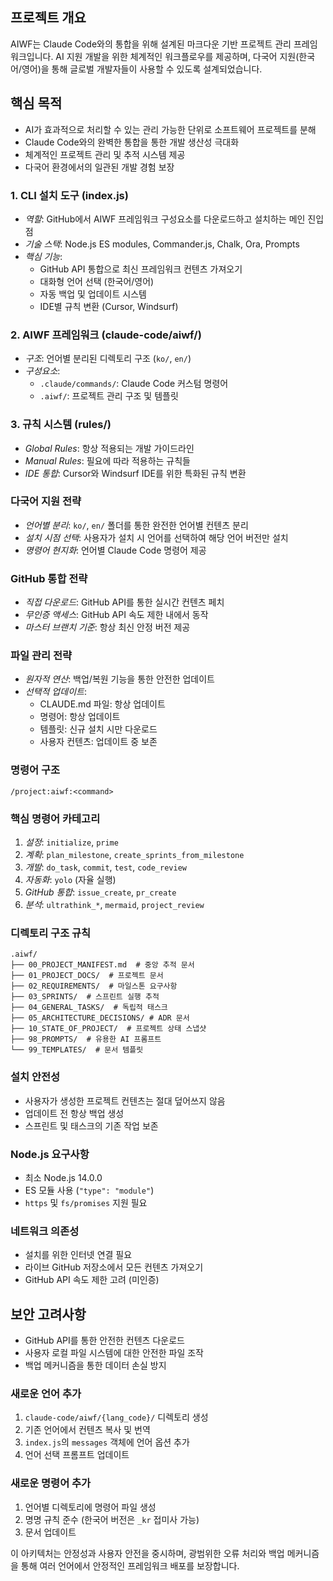## 프로젝트 개요
AIWF는 Claude Code와의 통합을 위해 설계된 마크다운 기반 프로젝트 관리 프레임워크입니다. AI 지원 개발을 위한 체계적인 워크플로우를 제공하며, 다국어 지원(한국어/영어)을 통해 글로벌 개발자들이 사용할 수 있도록 설계되었습니다.

## 핵심 목적
- AI가 효과적으로 처리할 수 있는 관리 가능한 단위로 소프트웨어 프로젝트를 분해
- Claude Code와의 완벽한 통합을 통한 개발 생산성 극대화
- 체계적인 프로젝트 관리 및 추적 시스템 제공
- 다국어 환경에서의 일관된 개발 경험 보장

### 1. CLI 설치 도구 (index.js)
- *역할*: GitHub에서 AIWF 프레임워크 구성요소를 다운로드하고 설치하는 메인 진입점
- *기술 스택*: Node.js ES modules, Commander.js, Chalk, Ora, Prompts
- *핵심 기능*:
  - GitHub API 통합으로 최신 프레임워크 컨텐츠 가져오기
  - 대화형 언어 선택 (한국어/영어)
  - 자동 백업 및 업데이트 시스템
  - IDE별 규칙 변환 (Cursor, Windsurf)

### 2. AIWF 프레임워크 (claude-code/aiwf/)
- *구조*: 언어별 분리된 디렉토리 구조 (`ko/`, `en/`)
- *구성요소*:
  - `.claude/commands/`: Claude Code 커스텀 명령어
  - `.aiwf/`: 프로젝트 관리 구조 및 템플릿

### 3. 규칙 시스템 (rules/)
- *Global Rules*: 항상 적용되는 개발 가이드라인
- *Manual Rules*: 필요에 따라 적용하는 규칙들
- *IDE 통합*: Cursor와 Windsurf IDE를 위한 특화된 규칙 변환

### 다국어 지원 전략
- *언어별 분리*: `ko/`, `en/` 폴더를 통한 완전한 언어별 컨텐츠 분리
- *설치 시점 선택*: 사용자가 설치 시 언어를 선택하여 해당 언어 버전만 설치
- *명령어 현지화*: 언어별 Claude Code 명령어 제공

### GitHub 통합 전략
- *직접 다운로드*: GitHub API를 통한 실시간 컨텐츠 페치
- *무인증 액세스*: GitHub API 속도 제한 내에서 동작
- *마스터 브랜치 기준*: 항상 최신 안정 버전 제공

### 파일 관리 전략
- *원자적 연산*: 백업/복원 기능을 통한 안전한 업데이트
- *선택적 업데이트*:
  - CLAUDE.md 파일: 항상 업데이트
  - 명령어: 항상 업데이트
  - 템플릿: 신규 설치 시만 다운로드
  - 사용자 컨텐츠: 업데이트 중 보존

### 명령어 구조
```
/project:aiwf:<command>
```

### 핵심 명령어 카테고리
1. *설정*: `initialize`, `prime`
2. *계획*: `plan_milestone`, `create_sprints_from_milestone`
3. *개발*: `do_task`, `commit`, `test`, `code_review`
4. *자동화*: `yolo` (자율 실행)
5. *GitHub 통합*: `issue_create`, `pr_create`
6. *분석*: `ultrathink_*`, `mermaid`, `project_review`

### 디렉토리 구조 규칙
```
.aiwf/
├── 00_PROJECT_MANIFEST.md  # 중앙 추적 문서
├── 01_PROJECT_DOCS/  # 프로젝트 문서
├── 02_REQUIREMENTS/  # 마일스톤 요구사항
├── 03_SPRINTS/  # 스프린트 실행 추적
├── 04_GENERAL_TASKS/  # 독립적 태스크
├── 05_ARCHITECTURE_DECISIONS/ # ADR 문서
├── 10_STATE_OF_PROJECT/  # 프로젝트 상태 스냅샷
├── 98_PROMPTS/  # 유용한 AI 프롬프트
└── 99_TEMPLATES/  # 문서 템플릿
```

### 설치 안전성
- 사용자가 생성한 프로젝트 컨텐츠는 절대 덮어쓰지 않음
- 업데이트 전 항상 백업 생성
- 스프린트 및 태스크의 기존 작업 보존

### Node.js 요구사항
- 최소 Node.js 14.0.0
- ES 모듈 사용 (`"type": "module"`)
- `https` 및 `fs/promises` 지원 필요

### 네트워크 의존성
- 설치를 위한 인터넷 연결 필요
- 라이브 GitHub 저장소에서 모든 컨텐츠 가져오기
- GitHub API 속도 제한 고려 (미인증)

## 보안 고려사항
- GitHub API를 통한 안전한 컨텐츠 다운로드
- 사용자 로컬 파일 시스템에 대한 안전한 파일 조작
- 백업 메커니즘을 통한 데이터 손실 방지

### 새로운 언어 추가
1. `claude-code/aiwf/{lang_code}/` 디렉토리 생성
2. 기존 언어에서 컨텐츠 복사 및 번역
3. `index.js`의 `messages` 객체에 언어 옵션 추가
4. 언어 선택 프롬프트 업데이트

### 새로운 명령어 추가
1. 언어별 디렉토리에 명령어 파일 생성
2. 명명 규칙 준수 (한국어 버전은 `_kr` 접미사 가능)
3. 문서 업데이트

이 아키텍처는 안정성과 사용자 안전을 중시하며, 광범위한 오류 처리와 백업 메커니즘을 통해 여러 언어에서 안정적인 프레임워크 배포를 보장합니다.